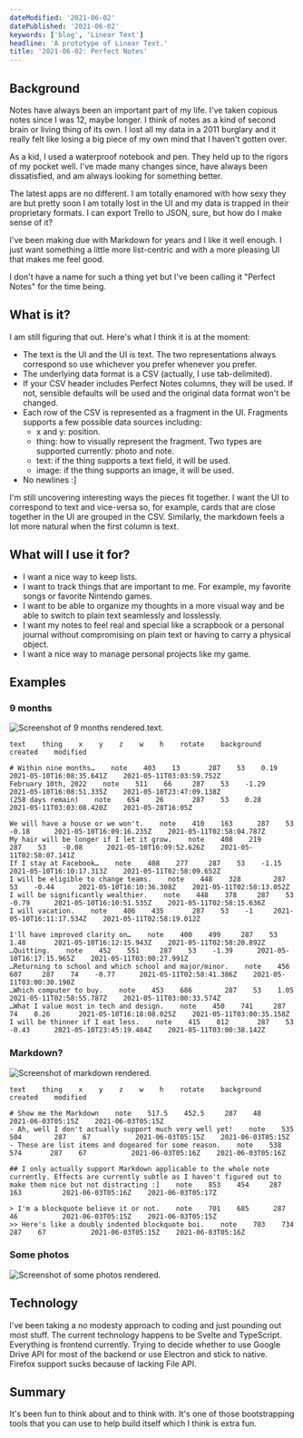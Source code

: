 ```yaml
---
dateModified: '2021-06-02'
datePublished: '2021-06-02'
keywords: ['blog', 'Linear Text']
headline: 'A prototype of Linear Text.'
title: '2021-06-02: Perfect Notes'
---
```


## Background

Notes have always been an important part of my life. I've taken copious notes
since I was 12, maybe longer. I think of notes as a kind of second brain or
living thing of its own. I lost all my data in a 2011 burglary and it really
felt like losing a big piece of my own mind that I haven't gotten over.

As a kid, I used a waterproof notebook and pen. They held up to the rigors of my
pocket well. I've made many changes since, have always been dissatisfied, and am
always looking for something better.

The latest apps are no different. I am totally enamored with how sexy they are
but pretty soon I am totally lost in the UI and my data is trapped in their
proprietary formats. I can export Trello to JSON, sure, but how do I make sense
of it?

I've been making due with Markdown for years and I like it well enough. I just
want something a little more list-centric and with a more pleasing UI that makes
me feel good.

I don't have a name for such a thing yet but I've been calling it "Perfect
Notes" for the time being.

## What is it?

I am still figuring that out. Here's what I think it is at the moment:

- The text is the UI and the UI is text. The two representations always
  correspond so use whichever you prefer whenever you prefer.
- The underlying data format is a CSV (actually, I use tab-delimited).
- If your CSV header includes Perfect Notes columns, they will be used. If not,
  sensible defaults will be used and the original data format won't be changed.
- Each row of the CSV is represented as a fragment in the UI. Fragments supports
  a few possible data sources including:
  - x and y: position.
  - thing: how to visually represent the fragment. Two types are supported
    currently: photo and note.
  - text: if the thing supports a text field, it will be used.
  - image: if the thing supports an image, it will be used.
- No newlines :]

I'm still uncovering interesting ways the pieces fit together. I want the UI to
correspond to text and vice-versa so, for example, cards that are close together
in the UI are grouped in the CSV. Similarly, the markdown feels a lot more
natural when the first column is text.

## What will I use it for?

- I want a nice way to keep lists.
- I want to track things that are important to me. For example, my favorite
  songs or favorite Nintendo games.
- I want to be able to organize my thoughts in a more visual way and be able to
  switch to plain text seamlessly and losslessly.
- I want my notes to feel real and special like a scrapbook or a personal
  journal without compromising on plain text or having to carry a physical
  object.
- I want a nice way to manage personal projects like my game.

## Examples

### 9 months

![Screenshot of 9 months rendered.text.](perfect-notes-9-months.png)

```
text    thing    x    y    z    w    h    rotate    background    created    modified

# Within nine months…    note    403    13   	 287    53    0.19   	 2021-05-10T16:08:35.641Z    2021-05-11T03:03:59.752Z
February 10th, 2022    note    511    66   	 287    53    -1.29   	 2021-05-10T16:08:51.335Z    2021-05-10T23:47:09.138Z
(258 days remain)    note    654    26   	 287    53    0.28   	 2021-05-11T03:03:08.420Z    2021-05-28T16:05Z

We will have a house or we won't.    note    410    163   	 287    53    -0.18   	 2021-05-10T16:09:16.235Z    2021-05-11T02:58:04.787Z
My hair will be longer if I let it grow.    note    408    219   	 287    53    -0.08   	 2021-05-10T16:09:52.626Z    2021-05-11T02:58:07.141Z
If I stay at Facebook…    note    408    277   	 287    53    -1.15   	 2021-05-10T16:10:17.313Z    2021-05-11T02:58:09.652Z
I will be eligible to change teams.    note    448    328   	 287    53    -0.44   	 2021-05-10T16:10:36.308Z    2021-05-11T02:58:13.052Z
I will be significantly wealthier.    note    448    378   	 287    53    -0.79   	 2021-05-10T16:10:51.535Z    2021-05-11T02:58:15.636Z
I will vacation.    note    406    435   	 287    53    -1   	 2021-05-10T16:11:17.534Z    2021-05-11T02:58:19.012Z

I'll have improved clarity on…    note    400    499   	 287    53    1.48   	 2021-05-10T16:12:15.943Z    2021-05-11T02:58:20.892Z
…Quitting.    note    452    551   	 287    53    -1.39   	 2021-05-10T16:17:15.965Z    2021-05-11T03:00:27.991Z
…Returning to school and which school and major/minor.    note    456    607   	 287    74    -0.77   	 2021-05-11T02:58:41.386Z    2021-05-11T03:00:30.190Z
…Which computer to buy.    note    453    686   	 287    53    1.05   	 2021-05-11T02:58:55.787Z    2021-05-11T03:00:33.574Z
…What I value most in tech and design.    note    450    741   	 287    74    0.26   	 2021-05-10T16:18:08.025Z    2021-05-11T03:00:35.158Z
I will be thinner if I eat less.    note    415    812   	 287    53    -0.43   	 2021-05-10T23:45:19.484Z    2021-05-11T03:00:38.142Z
```

### Markdown?

![Screenshot of markdown rendered.](perfect-notes-markdown.png)

```
text    thing    x    y    z    w    h    rotate    background    created    modified

# Show me the Markdown    note    517.5    452.5   	 287    48   		 2021-06-03T05:15Z    2021-06-03T05:15Z
- Ah, well I don't actually support much very well yet!    note    535    504   	 287    67   		 2021-06-03T05:15Z    2021-06-03T05:15Z
- These are list items and dogeared for some reason.    note    538    574   	 287    67   		 2021-06-03T05:16Z    2021-06-03T05:16Z

## I only actually support Markdown applicable to the whole note currently. Effects are currently subtle as I haven't figured out to make them nice but not distracting :]    note    853    454   	 287    163   		 2021-06-03T05:16Z    2021-06-03T05:17Z

> I'm a blockquote believe it or not.    note    701    685   	 287    46   		 2021-06-03T05:15Z    2021-06-03T05:15Z
>> Here's like a doubly indented blockquote boi.    note    703    734   	 287    67   		 2021-06-03T05:15Z    2021-06-03T05:16Z
```

### Some photos

![Screenshot of some photos rendered.](perfect-notes-some-photos.png)

## Technology

I've been taking a no modesty approach to coding and just pounding out most
stuff. The current technology happens to be Svelte and TypeScript. Everything is
frontend currently. Trying to decide whether to use Google Drive API for most of
the backend or use Electron and stick to native. Firefox support sucks because
of lacking File API.

## Summary

It's been fun to think about and to think with. It's one of those bootstrapping
tools that you can use to help build itself which I think is extra fun.
